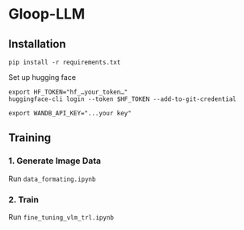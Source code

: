 # Gloop-LLM

## Installation
```pip install -r requirements.txt```

Set up hugging face

```
export HF_TOKEN="hf_…your_token…"
huggingface-cli login --token $HF_TOKEN --add-to-git-credential

export WANDB_API_KEY="...your key"
```

## Training
### 1. Generate Image Data
Run `data_formating.ipynb`

### 2. Train
Run `fine_tuning_vlm_trl.ipynb`